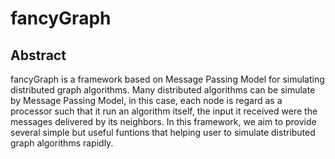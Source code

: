 # fancyGraph

## Abstract
fancyGraph is a framework based on Message Passing Model for simulating distributed graph algorithms. 
Many distributed algorithms can be simulate by Message Passing Model, in this case, each node is regard 
as a processor such that it run an algorithm itself, the input it received were the messages delivered by
its neighbors. In this framework, we aim to provide several simple but useful funtions that helping
user to simulate distributed graph algorithms rapidly.


